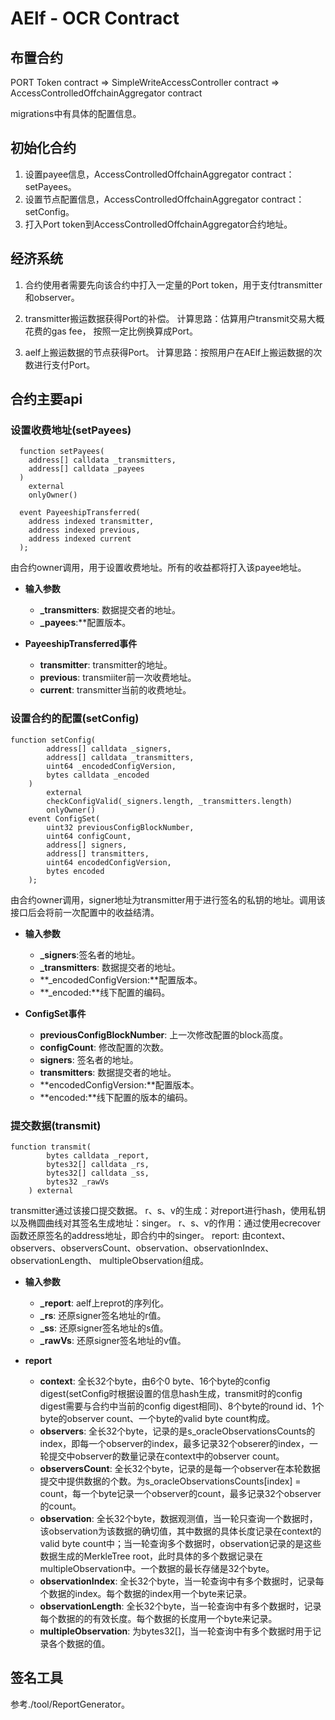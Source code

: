 # AElf - OCR Contract

## 布置合约

PORT Token contract => SimpleWriteAccessController contract => AccessControlledOffchainAggregator contract

migrations中有具体的配置信息。

## 初始化合约

1. 设置payee信息，AccessControlledOffchainAggregator contract： setPayees。
2. 设置节点配置信息，AccessControlledOffchainAggregator contract： setConfig。
3. 打入Port token到AccessControlledOffchainAggregator合约地址。

## 经济系统

1. 合约使用者需要先向该合约中打入一定量的Port token，用于支付transmitter和observer。

2. transmitter搬运数据获得Port的补偿。
计算思路：估算用户transmit交易大概花费的gas fee， 按照一定比例换算成Port。

3. aelf上搬运数据的节点获得Port。
计算思路：按照用户在AElf上搬运数据的次数进行支付Port。

## 合约主要api

### **设置收费地址(setPayees)**

```plain
  function setPayees(
    address[] calldata _transmitters,
    address[] calldata _payees
  )
    external
    onlyOwner()
    
  event PayeeshipTransferred(
    address indexed transmitter,
    address indexed previous,
    address indexed current
  );
```

由合约owner调用，用于设置收费地址。所有的收益都将打入该payee地址。

* **输入参数**
    * **_transmitters**: 数据提交者的地址。
    * **_payees**:**配置版本。

* **PayeeshipTransferred事件**
    * **transmitter**: transmitter的地址。
    * **previous**: transmiiter前一次收费地址。
    * **current**: transmitter当前的收费地址。

### **设置合约的配置(setConfig)**

```plain
function setConfig(
        address[] calldata _signers,
        address[] calldata _transmitters,
        uint64 _encodedConfigVersion,
        bytes calldata _encoded
    )
        external
        checkConfigValid(_signers.length, _transmitters.length)
        onlyOwner()
    event ConfigSet(
        uint32 previousConfigBlockNumber,
        uint64 configCount,
        address[] signers,
        address[] transmitters,
        uint64 encodedConfigVersion,
        bytes encoded
    );
```

由合约owner调用，signer地址为transmitter用于进行签名的私钥的地址。调用该接口后会将前一次配置中的收益结清。

* **输入参数**
    * **_signers**:签名者的地址。
    * **_transmitters**: 数据提交者的地址。
    * **_encodedConfigVersion:**配置版本。
    * **_encoded:**线下配置的编码。

* **ConfigSet事件**
    * **previousConfigBlockNumber**: 上一次修改配置的block高度。
    * **configCount**: 修改配置的次数。
    * **signers**: 签名者的地址。
    * **transmitters**: 数据提交者的地址。
    * **encodedConfigVersion:**配置版本。
    * **encoded:**线下配置的版本的编码。

### **提交数据(transmit)**

```plain
function transmit(
        bytes calldata _report,
        bytes32[] calldata _rs,
        bytes32[] calldata _ss,
        bytes32 _rawVs
    ) external 
```

transmitter通过该接口提交数据。
r、s、v的生成：对report进行hash，使用私钥以及椭圆曲线对其签名生成地址：singer。
r、s、v的作用：通过使用ecrecover函数还原签名的address地址，即合约中的singer。
report: 由context、observers、observersCount、observation、observationIndex、observationLength、 multipleObservation组成。

* **输入参数**
    * **_report**: aelf上reprot的序列化。
    * **_rs**: 还原signer签名地址的r值。
    * **_ss**: 还原signer签名地址的s值。
    * **_rawVs**: 还原signer签名地址的v值。

* **report**
    * **context**: 全长32个byte，由6个0 byte、16个byte的config digest(setConfig时根据设置的信息hash生成，transmit时的config digest需要与合约中当前的config digest相同)、8个byte的round id、1个byte的observer count、一个byte的valid byte count构成。
    * **observers**: 全长32个byte，记录的是s_oracleObservationsCounts的index，即每一个observer的index，最多记录32个obserer的index，一轮提交中observer的数量记录在context中的observer count。
    * **observersCount**: 全长32个byte，记录的是每一个observer在本轮数据提交中提供数据的个数。为s_oracleObservationsCounts\[index] = count，每一个byte记录一个observer的count，最多记录32个observer的count。
    * **observation**: 全长32个byte，数据观测值，当一轮只查询一个数据时，该observation为该数据的确切值，其中数据的具体长度记录在context的valid byte count中；当一轮查询多个数据时，observation记录的是这些数据生成的MerkleTree root，此时具体的多个数据记录在multipleObservation中。一个数据的最长存储是32个byte。
    * **observationIndex**: 全长32个byte，当一轮查询中有多个数据时，记录每个数据的index。每个数据的index用一个byte来记录。
    * **observationLength**: 全长32个byte，当一轮查询中有多个数据时，记录每个数据的的有效长度。每个数据的长度用一个byte来记录。
    * **multipleObservation**: 为bytes32[]，当一轮查询中有多个数据时用于记录各个数据的值。

## 签名工具
参考./tool/ReportGenerator。